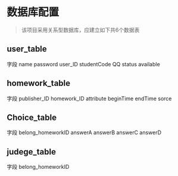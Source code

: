 # 数据库配置

>该项目采用关系型数据库，应建立如下共6个数据表

## user_table

字段
name
password
user_ID
studentCode
QQ
status
available

## homework_table

字段
publisher_ID
homework_ID
attribute
beginTime
endTime
sorce

## Choice_table

字段
belong_homeworkID
answerA
answerB
answerC
answerD



## judege_table

字段
belong_homeworkID

## 